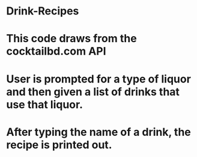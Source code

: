 # Drink-Recipes
# This code draws from the cocktailbd.com API 
# User is prompted for a type of liquor and then given a list of drinks that use that liquor.
# After typing the name of a drink, the recipe is printed out.
